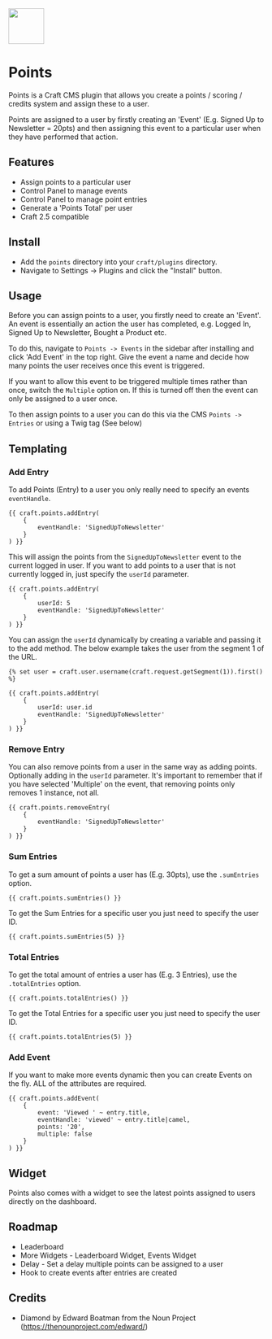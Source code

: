 <img src="https://raw.githubusercontent.com/bymayo/craft-points/blob/craft-2/screenshots/icon.png" width="70">

# Points

Points is a Craft CMS plugin that allows you create a points / scoring / credits system and assign these to a user.

Points are assigned to a user by firstly creating an 'Event' (E.g. Signed Up to Newsletter = 20pts) and then assigning this event to a particular user when they have performed that action.

## Features

- Assign points to a particular user
- Control Panel to manage events
- Control Panel to manage point entries
- Generate a 'Points Total' per user
- Craft 2.5 compatible

## Install

- Add the `points` directory into your `craft/plugins` directory.
- Navigate to Settings -> Plugins and click the "Install" button.

## Usage

Before you can assign points to a user, you firstly need to create an 'Event'. An event is essentially an action the user has completed, e.g. Logged In, Signed Up to Newsletter, Bought a Product etc. 

To do this, navigate to `Points -> Events` in the sidebar after installing and click 'Add Event' in the top right. Give the event a name and decide how many points the user receives once this event is triggered. 

If you want to allow this event to be triggered multiple times rather than once, switch the `Multiple` option on. If this is turned off then the event can only be assigned to a user once.

To then assign points to a user you can do this via the CMS `Points -> Entries` or using a Twig tag (See below)

## Templating

### Add Entry

To add Points (Entry) to a user you only really need to specify an events `eventHandle`.

	{{ craft.points.addEntry(
		{ 
			eventHandle: 'SignedUpToNewsletter'
		}
	) }}
	
This will assign the points from the `SignedUpToNewsletter` event to the current logged in user. If you want to add points to a user that is not currently logged in, just specify the `userId` parameter.
	
	{{ craft.points.addEntry(
		{ 
			userId: 5
			eventHandle: 'SignedUpToNewsletter'
		}
	) }}
	
You can assign the `userId` dynamically by creating a variable and passing it to the add method. The below example takes the user from the segment 1 of the URL.

	{% set user = craft.user.username(craft.request.getSegment(1)).first() %}

	{{ craft.points.addEntry(
		{ 
			userId: user.id
			eventHandle: 'SignedUpToNewsletter'
		}
	) }}

### Remove Entry

You can also remove points from a user in the same way as adding points. Optionally adding in the `userId` parameter. It's important to remember that if you have selected 'Multiple' on the event, that removing points only removes 1 instance, not all.

	{{ craft.points.removeEntry(
		{ 
			eventHandle: 'SignedUpToNewsletter'
		}
	) }}

### Sum Entries

To get a sum amount of points a user has (E.g. 30pts), use the `.sumEntries` option.

	{{ craft.points.sumEntries() }}
	
To get the Sum Entries for a specific user you just need to specify the user ID.

	{{ craft.points.sumEntries(5) }}
	
### Total Entries

To get the total amount of entries a user has (E.g. 3 Entries), use the `.totalEntries` option.

	{{ craft.points.totalEntries() }}
	
To get the Total Entries for a specific user you just need to specify the user ID.

	{{ craft.points.totalEntries(5) }}
	
### Add Event

If you want to make more events dynamic then you can create Events on the fly. ALL of the attributes are required.

	{{ craft.points.addEvent(
		{
			event: 'Viewed ' ~ entry.title,
			eventHandle: 'viewed' ~ entry.title|camel,
			points: '20',
			multiple: false
		}
	) }}

## Widget

Points also comes with a widget to see the latest points assigned to users directly on the dashboard. 

## Roadmap

- Leaderboard
- More Widgets - Leaderboard Widget, Events Widget
- Delay - Set a delay multiple points can be assigned to a user
- Hook to create events after entries are created

## Credits

- Diamond by Edward Boatman from the Noun Project (https://thenounproject.com/edward/)
